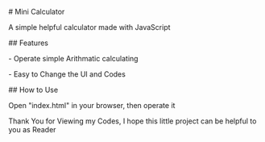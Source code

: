 \# Mini Calculator

A simple helpful calculator made with JavaScript



\## Features

\- Operate simple Arithmatic calculating

\- Easy to Change the UI and Codes



\## How to Use

Open "index.html" in your browser, then operate it



Thank You for Viewing my Codes, I hope this little project can be helpful to you as Reader

